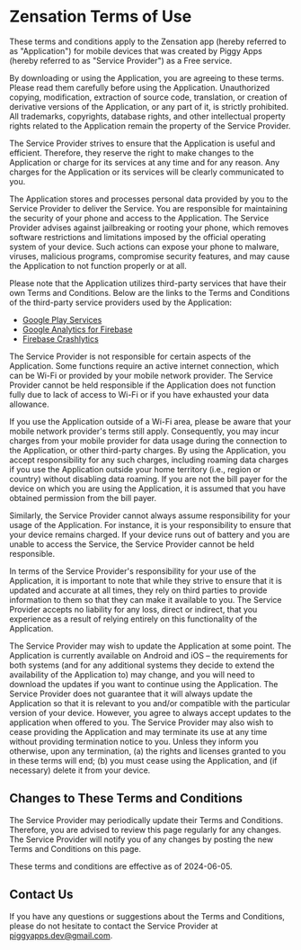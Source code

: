 # Zensation Terms of Use

These terms and conditions apply to the Zensation app (hereby referred to as "Application") for mobile devices that was created by Piggy Apps (hereby referred to as "Service Provider") as a Free service.

By downloading or using the Application, you are agreeing to these terms. Please read them carefully before using the Application. Unauthorized copying, modification, extraction of source code, translation, or creation of derivative versions of the Application, or any part of it, is strictly prohibited. All trademarks, copyrights, database rights, and other intellectual property rights related to the Application remain the property of the Service Provider.

The Service Provider strives to ensure that the Application is useful and efficient. Therefore, they reserve the right to make changes to the Application or charge for its services at any time and for any reason. Any charges for the Application or its services will be clearly communicated to you.

The Application stores and processes personal data provided by you to the Service Provider to deliver the Service. You are responsible for maintaining the security of your phone and access to the Application. The Service Provider advises against jailbreaking or rooting your phone, which removes software restrictions and limitations imposed by the official operating system of your device. Such actions can expose your phone to malware, viruses, malicious programs, compromise security features, and may cause the Application to not function properly or at all.

Please note that the Application utilizes third-party services that have their own Terms and Conditions. Below are the links to the Terms and Conditions of the third-party service providers used by the Application:

- [Google Play Services](https://policies.google.com/terms)
- [Google Analytics for Firebase](https://firebase.google.com/terms/analytics)
- [Firebase Crashlytics](https://firebase.google.com/terms/crashlytics)

The Service Provider is not responsible for certain aspects of the Application. Some functions require an active internet connection, which can be Wi-Fi or provided by your mobile network provider. The Service Provider cannot be held responsible if the Application does not function fully due to lack of access to Wi-Fi or if you have exhausted your data allowance.

If you use the Application outside of a Wi-Fi area, please be aware that your mobile network provider's terms still apply. Consequently, you may incur charges from your mobile provider for data usage during the connection to the Application, or other third-party charges. By using the Application, you accept responsibility for any such charges, including roaming data charges if you use the Application outside your home territory (i.e., region or country) without disabling data roaming. If you are not the bill payer for the device on which you are using the Application, it is assumed that you have obtained permission from the bill payer.

Similarly, the Service Provider cannot always assume responsibility for your usage of the Application. For instance, it is your responsibility to ensure that your device remains charged. If your device runs out of battery and you are unable to access the Service, the Service Provider cannot be held responsible.

In terms of the Service Provider's responsibility for your use of the Application, it is important to note that while they strive to ensure that it is updated and accurate at all times, they rely on third parties to provide information to them so that they can make it available to you. The Service Provider accepts no liability for any loss, direct or indirect, that you experience as a result of relying entirely on this functionality of the Application.

The Service Provider may wish to update the Application at some point. The Application is currently available on Android and iOS – the requirements for both systems (and for any additional systems they decide to extend the availability of the Application to) may change, and you will need to download the updates if you want to continue using the Application. The Service Provider does not guarantee that it will always update the Application so that it is relevant to you and/or compatible with the particular version of your device. However, you agree to always accept updates to the application when offered to you. The Service Provider may also wish to cease providing the Application and may terminate its use at any time without providing termination notice to you. Unless they inform you otherwise, upon any termination, (a) the rights and licenses granted to you in these terms will end; (b) you must cease using the Application, and (if necessary) delete it from your device.

## Changes to These Terms and Conditions

The Service Provider may periodically update their Terms and Conditions. Therefore, you are advised to review this page regularly for any changes. The Service Provider will notify you of any changes by posting the new Terms and Conditions on this page.

These terms and conditions are effective as of 2024-06-05.

## Contact Us

If you have any questions or suggestions about the Terms and Conditions, please do not hesitate to contact the Service Provider at [piggyapps.dev@gmail.com](mailto:piggyapps.dev@gmail.com).
